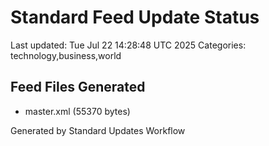 # Standard Feed Update Status
Last updated: Tue Jul 22 14:28:48 UTC 2025
Categories: technology,business,world

## Feed Files Generated
- master.xml (55370 bytes)

Generated by Standard Updates Workflow
